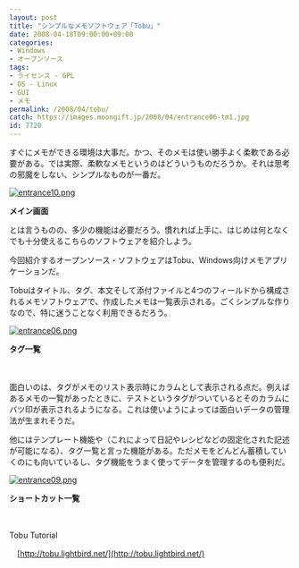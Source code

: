```yaml
---
layout: post
title: "シンプルなメモソフトウェア「Tobu」"
date: 2008-04-18T09:00:00+09:00
categories:
- Windows
- オープンソース
tags: 
- ライセンス - GPL
- OS - Linux
- GUI
- メモ
permalink: /2008/04/tobu/
catch: https://images.moongift.jp/2008/04/entrance06-tm1.jpg
id: 7720
---
```

すぐにメモができる環境は大事だ。かつ、そのメモは使い勝手よく柔軟である必要がある。では実際、柔軟なメモというのはどういうものだろうか。それは思考の邪魔をしない、シンプルなものが一番だ。

  

[![entrance10.png](https://images.moongift.jp/2008/04/entrance10-tm.jpg)](https://images.moongift.jp/2008/04/entrance10.jpg)  
  
**メイン画面**

  

とは言うものの、多少の機能は必要だろう。慣れれば上手に、はじめは何となくでも十分使えるこちらのソフトウェアを紹介しよう。

  

今回紹介するオープンソース・ソフトウェアはTobu、Windows向けメモアプリケーションだ。

  
  
<!--more-->  

Tobuはタイトル、タグ、本文そして添付ファイルと4つのフィールドから構成されるメモソフトウェアで、作成したメモは一覧表示される。ごくシンプルな作りなので、特に迷うことなく利用できるだろう。

  

[![entrance06.png](https://images.moongift.jp/2008/04/entrance06-tm1.jpg)](https://images.moongift.jp/2008/04/entrance061.jpg)  
  
**タグ一覧**

  

　

  

面白いのは、タグがメモのリスト表示時にカラムとして表示される点だ。例えばあるメモの一覧があったときに、テストというタグがついているとそのカラムにバツ印が表示されるようになる。これは使いようによっては面白いデータの管理法が生まれそうだ。

  

他にはテンプレート機能や（これによって日記やレシピなどの固定化された記述が可能になる）、タグ一覧と言った機能がある。ただメモをどんどん蓄積していくのにも向いているし、タグ機能をうまく使ってデータを管理するのも便利だ。

  

[![entrance09.png](https://images.moongift.jp/2008/04/entrance09-tm2.jpg)](https://images.moongift.jp/2008/04/entrance092.jpg)  
  
**ショートカット一覧**

  

　

  

Tobu Tutorial  
  
　[http://tobu.lightbird.net/](http://tobu.lightbird.net/)

  
